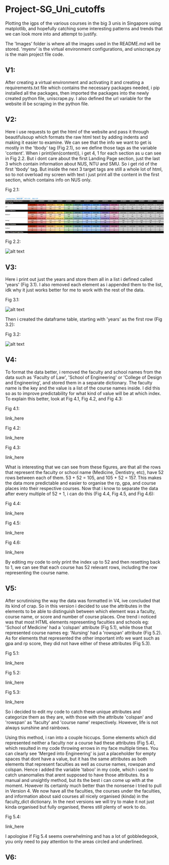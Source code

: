 # Project-SG_Uni_cutoffs
Plotting the igps of the various courses in the big 3 unis in Singapore using matplotlib, and hopefully catching some interesting patterns and trends that we can look more into and attempt to justify.

The 'Images' folder is where all the images used in the README.md will be stored. 'myenv' is the virtual environment configurations, and uniscrape.py is the main project file code.

## V1: 
After creating a virtual environment and activating it and creating a requirements.txt file which contains the necessary packages needed, i pip installed all the packages, then imported the packages into the newly created python file, uniscrape.py. I also defined the url variable for the website ill be scraping in the python file.

## V2:
Here i use requests to get the html of the website and pass it through beautifulsoup which formats the raw html text by adding indents and making it easier to examine. We can see that the info we want to get is mostly in the 'tbody' tag (Fig 2.1), so we define those tags as the variable 'content'. When i print(len(content)), i get 4, 1 for each section as u can see in Fig 2.2. But i dont care about the first Landing Page section, just the last 3 which contain information about NUS, NTU and SMU. So i get rid of the first 'tbody' tag. But inside the next 3 target tags are still a whole lot of html, so to not overload my screen with text i just print all the content in the first section, which contains info on NUS only.

Fig 2.1:

![alt text](image.png)

Fig 2.2:

![alt text](image-1.png)

## V3:
Here i print out just the years and store them all in a list i defined called 'years' (Fig 3.1). I also removed each element as i appended them to the list, idk why it just works better for me to work with the rest of the data.

Fig 3.1:

![alt text](image-1.png)

Then i created the dataframe table, starting with 'years' as the first row (Fig 3.2):

Fig 3.2:

![alt text](image-2.png)

## V4: 
To format the data better, i removed the faculty and school names from the data such as 'Faculty of Law', 'School of Engineering' or 'College of Design and Engineering', and stored them in a separate dictionary. The faculty name is the key and the value is a list of the course names inside.
I did this so as to improve predictability for what kind of value will be at which index. To explain this better, look at Fig 4.1, Fig 4.2, and Fig 4.3:

Fig 4.1:

link_here

Fig 4.2:

link_here

Fig 4.3:

link_here

What is interesting that we can see from these figures, are that all the rows that represent the faculty or school name (Medicine, Dentistry, etc), have 52 rows between each of them. 53 + 52 = 105, and 105 + 52 = 157. This makes the data more predictable and easier to organise the rp, gpa, and course places into their respective courses.
Now that i know to separate the data after every multiple of 52 + 1, i can do this (Fig 4.4, Fig 4.5, and Fig 4.6):

Fig 4.4:

link_here

Fig 4.5:

link_here

Fig 4.6:

link_here

By editing my code to only print the index up to 52 and then resetting back to 1, we can see that each course has 52 relevant rows, including the row representing the course name.

## V5: 
After scrutinising the way the data was formatted in V4, ive concluded that its kind of crap. So in this version i decided to use the attributes in the elements to be able to distinguish between which element was a faculty, course name, or score and number of course places. One trend i noticed was that most HTML elements representing faculties and schools eg: 'School of Medicine' had a 'colspan' attribute (Fig 5.1), while those that represented course names eg: 'Nursing' had a 'rowspan' attribute (Fig 5.2). As for elements that represented the other important info we want such as gpa and rp score, they did not have either of these attributes (Fig 5.3).

Fig 5.1:

link_here

Fig 5.2:

link_here

Fig 5.3:

link_here

So i decided to edit my code to catch these unique attributes and categorize them as they are, with those with the attribute 'colspan' and 'rowspan' as 'faculty' and 'course name' respectively. However, life is not always sunshine and rainbows.

Using this method, i ran into a couple hiccups. Some elements which did represented neither a faculty nor a course had these attributes (Fig 5.4), which resulted in my code throwing errows in my face multiple times. You can clearly see 'Merged into Engineering' is just a placeholder for empty spaces that dont have a value, but it has the same attributes as both elements that represent faculties as well as course names, rowspan and colspan. Hence i added the variable 'taboo' in my code, which i used to catch unanomalies that arent supposed to have those attributes. Its a manual and unsightly method, but its the best i can come up with at the moment. However its certainly much better than the nonsense i tried to pull in Version 4. We now have all the faculties, the courses under the faculties, and information about said courses all nicely organised (kinda) in the faculty_dict dictionary. In the next versions we will try to make it not just kinda organised but fully organised, theres still plenty of work to do.
 
Fig 5.4:

link_here

I apologise if Fig 5.4 seems overwhelming and has a lot of gobbledegook, you only need to pay attention to the areas circled and underlined.

## V6: